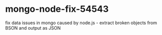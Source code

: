 # mongo-node-fix-54543
fix data issues in mongo caused by node.js - extract broken objects from BSON and output as JSON
